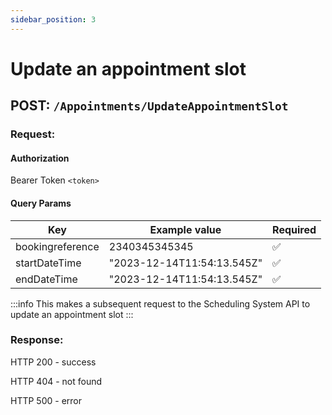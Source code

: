 ```yaml
---
sidebar_position: 3
---
```


# Update an appointment slot

## POST: `/Appointments/UpdateAppointmentSlot`

### Request:

#### Authorization

Bearer Token `<token>`

#### Query Params

| Key              | Example value                   | Required |
|------------------|---------------------------------| -------- |
| bookingreference | 2340345345345                   | ✅       |
| startDateTime    | "2023-12-14T11:54:13.545Z"      | ✅       |
| endDateTime      | "2023-12-14T11:54:13.545Z"      | ✅       |

:::info
This makes a subsequent request to the Scheduling System API to update an appointment slot
:::


### Response:

HTTP 200 - success

HTTP 404 - not found

HTTP 500 - error